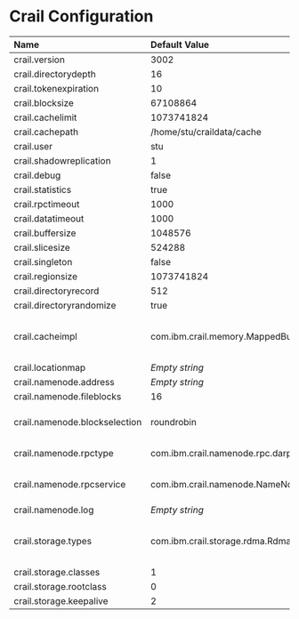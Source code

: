 # Crail Configuration

| Name | Default Value | Comment |
| :--- | :--- | :--- |
| crail.version | 3002 |  |
| crail.directorydepth | 16 |  |
| crail.tokenexpiration | 10 |  |
| crail.blocksize | 67108864 |  |
| crail.cachelimit | 1073741824 |  |
| crail.cachepath | /home/stu/craildata/cache |  |
| crail.user | stu |  |
| crail.shadowreplication | 1 |  |
| crail.debug | false |  |
| crail.statistics | true |  |
| crail.rpctimeout | 1000 |  |
| crail.datatimeout | 1000 |  |
| crail.buffersize | 1048576 | Crail buffer size in bytes |
| crail.slicesize | 524288 | Crail slice size in bytes |
| crail.singleton | false |  |
| crail.regionsize | 1073741824 | Crail region size in bytes |
| crail.directoryrecord | 512 |  |
| crail.directoryrandomize | true |  |
| crail.cacheimpl | com.ibm.crail.memory.MappedBufferCache | The class name of Crail cache implementation. Currently available values are "com.ibm.crail.memory.MappedBufferCache" or "com.ibm.crail.storage.nvmf.NvmfBufferCache". |
| crail.locationmap | _Empty string_ |  |
| crail.namenode.address | _Empty string_ | The IP address which a NameNode binds. |
| crail.namenode.fileblocks | 16 |  |
| crail.namenode.blockselection | roundrobin | The distribution strategy for writing data blocks. Currently available values are "roundrobin" or "random". |
| crail.namenode.rpctype | com.ibm.crail.namenode.rpc.darpc.DaRPCNameNode | The currently available value is only "com.ibm.crail.namenode.rpc.darpc.DaRPCNameNode". |
| crail.namenode.rpcservice | com.ibm.crail.namenode.NameNodeService | Currently available values are "com.ibm.crail.namenode.NameNodeService" or "com.ibm.crail.namenode.LogDispatcher". |
| crail.namenode.log | _Empty string_ |  |
| crail.storage.types | com.ibm.crail.storage.rdma.RdmaStorageTier | Class names of StorageTier implementation separated by commas. Currently available values are "com.ibm.crail.storage.rdma.RdmaStorageTier" and "com.ibm.crail.storage.nvmf.NvmfStorageTier". |
| crail.storage.classes | 1 |  |
| crail.storage.rootclass | 0 |  |
| crail.storage.keepalive | 2 | In seconds |



